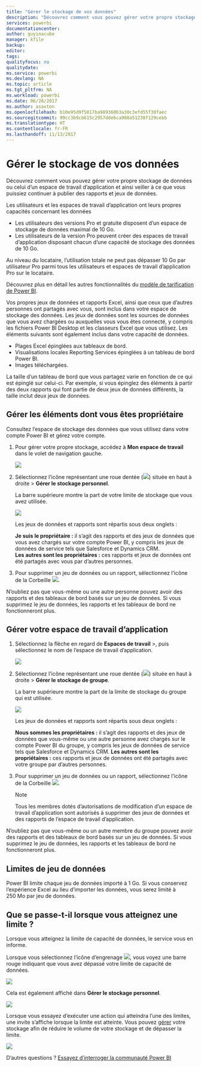 ```yaml
---
title: "Gérer le stockage de vos données"
description: "Découvrez comment vous pouvez gérer votre propre stockage de données ou celui d’un espace de travail d’application et ainsi veiller à ce que vous puissiez continuer à publier des rapports et jeux de données."
services: powerbi
documentationcenter: 
author: guyinacube
manager: kfile
backup: 
editor: 
tags: 
qualityfocus: no
qualitydate: 
ms.service: powerbi
ms.devlang: NA
ms.topic: article
ms.tgt_pltfrm: NA
ms.workload: powerbi
ms.date: 06/28/2017
ms.author: asaxton
ms.openlocfilehash: b10e95d9f5817ba989360b3a30c3efd55f30faec
ms.sourcegitcommit: 99cc3b9cb615c2957dde6ca908a51238f129cebb
ms.translationtype: HT
ms.contentlocale: fr-FR
ms.lasthandoff: 11/13/2017
---
```

# <a name="manage-your-data-storage"></a>Gérer le stockage de vos données
Découvrez comment vous pouvez gérer votre propre stockage de données ou celui d’un espace de travail d’application et ainsi veiller à ce que vous puissiez continuer à publier des rapports et jeux de données.

Les utilisateurs et les espaces de travail d’application ont leurs propres capacités concernant les données

* Les utilisateurs des versions Pro et gratuite disposent d’un espace de stockage de données maximal de 10 Go.
* Les utilisateurs de la version Pro peuvent créer des espaces de travail d’application disposant chacun d’une capacité de stockage des données de 10 Go.

Au niveau du locataire, l’utilisation totale ne peut pas dépasser 10 Go par utilisateur Pro parmi tous les utilisateurs et espaces de travail d’application Pro sur le locataire.

Découvrez plus en détail les autres fonctionnalités du [modèle de tarification de Power BI](https://powerbi.microsoft.com/pricing).

Vos propres jeux de données et rapports Excel, ainsi que ceux que d’autres personnes ont partagés avec vous, sont inclus dans votre espace de stockage des données. Les jeux de données sont les sources de données que vous avez chargées ou auxquelles vous vous êtes connecté, y compris les fichiers Power BI Desktop et les classeurs Excel que vous utilisez. Les éléments suivants sont également inclus dans votre capacité de données.

* Plages Excel épinglées aux tableaux de bord.
* Visualisations locales Reporting Services épinglées à un tableau de bord Power BI.
* Images téléchargées.

La taille d’un tableau de bord que vous partagez varie en fonction de ce qui est épinglé sur celui-ci. Par exemple, si vous épinglez des éléments à partir des deux rapports qui font partie de deux jeux de données différents, la taille inclut deux jeux de données.

<a name="manage"/>

## <a name="manage-items-owned-by-you"></a>Gérer les éléments dont vous êtes propriétaire
Consultez l’espace de stockage des données que vous utilisez dans votre compte Power BI et gérez votre compte.

1. Pour gérer votre propre stockage, accédez à **Mon espace de travail** dans le volet de navigation gauche.
   
    ![](media/service-admin-manage-your-data-storage-in-power-bi/pbi_myworkspace.png)
2. Sélectionnez l’icône représentant une roue dentée (![](media/service-admin-manage-your-data-storage-in-power-bi/pbi_gearicon.png)) située en haut à droite \> **Gérer le stockage personnel**.
   
    La barre supérieure montre la part de votre limite de stockage que vous avez utilisée.
   
    ![](media/service-admin-manage-your-data-storage-in-power-bi/pbi_persnlstorage.png)
   
    Les jeux de données et rapports sont répartis sous deux onglets :
   
    **Je suis le propriétaire :** il s’agit des rapports et des jeux de données que vous avez chargés sur votre compte Power BI, y compris les jeux de données de service tels que Salesforce et Dynamics CRM.  
    **Les autres sont les propriétaires :** ces rapports et jeux de données ont été partagés avec vous par d’autres personnes.
3. Pour supprimer un jeu de données ou un rapport, sélectionnez l’icône de la Corbeille ![](media/service-admin-manage-your-data-storage-in-power-bi/pbi_deleteicon.png).

N’oubliez pas que vous-même ou une autre personne pouvez avoir des rapports et des tableaux de bord basés sur un jeu de données. Si vous supprimez le jeu de données, les rapports et les tableaux de bord ne fonctionneront plus.

## <a name="manage-your-app-workspace"></a>Gérer votre espace de travail d’application
1. Sélectionnez la flèche en regard de **Espaces de travail** \>, puis sélectionnez le nom de l’espace de travail d’application.
   
    ![](media/service-admin-manage-your-data-storage-in-power-bi/pbi_groupworkspaces.png)
2. Sélectionnez l’icône représentant une roue dentée (![](media/service-admin-manage-your-data-storage-in-power-bi/pbi_gearicon.png)) située en haut à droite \> **Gérer le stockage de groupe**.
   
    La barre supérieure montre la part de la limite de stockage du groupe qui est utilisée.
   
    ![](media/service-admin-manage-your-data-storage-in-power-bi/pbi_groupstorage.png)
   
    Les jeux de données et rapports sont répartis sous deux onglets :
   
    **Nous sommes les propriétaires :** il s’agit des rapports et des jeux de données que vous-même ou une autre personne avez chargés sur le compte Power BI du groupe, y compris les jeux de données de service tels que Salesforce et Dynamics CRM.
    **Les autres sont les propriétaires :** ces rapports et jeux de données ont été partagés avec votre groupe par d’autres personnes.
3. Pour supprimer un jeu de données ou un rapport, sélectionnez l’icône de la Corbeille ![](media/service-admin-manage-your-data-storage-in-power-bi/pbi_deleteicon.png).
   
   > [!NOTE]
   > Tous les membres dotés d’autorisations de modification d’un espace de travail d’application sont autorisés à supprimer des jeux de données et des rapports de l’espace de travail d’application.
   > 
   > 

N’oubliez pas que vous-même ou un autre membre du groupe pouvez avoir des rapports et des tableaux de bord basés sur un jeu de données. Si vous supprimez le jeu de données, les rapports et les tableaux de bord ne fonctionneront plus.

## <a name="dataset-limits"></a>Limites de jeu de données
Power BI limite chaque jeu de données importé à 1 Go. Si vous conservez l’expérience Excel au lieu d’importer les données, vous serez limité à 250 Mo par jeu de données.

## <a name="what-happens-when-you-hit-a-limit"></a>Que se passe-t-il lorsque vous atteignez une limite ?
Lorsque vous atteignez la limite de capacité de données, le service vous en informe. 

Lorsque vous sélectionnez l’icône d’engrenage ![](media/service-admin-manage-your-data-storage-in-power-bi/pbi_gearicon.png), vous voyez une barre rouge indiquant que vous avez dépassé votre limite de capacité de données.

![](media/service-admin-manage-your-data-storage-in-power-bi/manage-storage-limit.png)

Cela est également affiché dans **Gérer le stockage personnel**.

 ![](media/service-admin-manage-your-data-storage-in-power-bi/manage-storage-limit2.png)

 Lorsque vous essayez d’exécuter une action qui atteindra l’une des limites, une invite s’affiche lorsque la limite est atteinte. Vous pouvez [gérer](#manage) votre stockage afin de réduire le volume de votre stockage et de dépasser la limite.

 ![](media/service-admin-manage-your-data-storage-in-power-bi/powerbi-pro-over-limit.png)

 D’autres questions ? [Essayez d’interroger la communauté Power BI](http://community.powerbi.com/)

